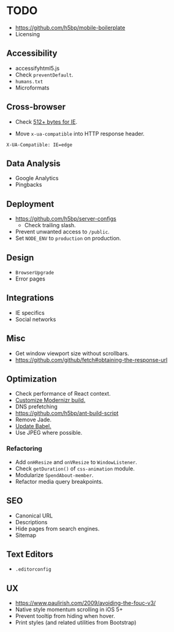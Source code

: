 # TODO

- <https://github.com/h5bp/mobile-boilerplate>
- Licensing

## Accessibility

- accessifyhtml5.js
- Check `preventDefault`.
- `humans.txt`
- Microformats

## Cross-browser

- Check [512+ bytes for IE](http://blogs.msdn.com/b/ieinternals/archive/2010/08/19/http-error-pages-in-internet-explorer.aspx).

- Move `x-ua-compatible` into HTTP response header.

```
X-UA-Compatible: IE=edge
```

## Data Analysis

- Google Analytics
- Pingbacks

## Deployment

- <https://github.com/h5bp/server-configs>
    - Check trailing slash.
- Prevent unwanted access to `/public`.
- Set `NODE_ENV` to `production` on production.

## Design

- `BrowserUpgrade`
- Error pages

## Integrations

- IE specifics
- Social networks

## Misc

- Get window viewport size without scrollbars.
- <https://github.com/github/fetch#obtaining-the-response-url>

## Optimization

- Check performance of React context.
- [Customize Modernizr build.](https://modernizr.com/download)
- DNS prefetching
- <https://github.com/h5bp/ant-build-script>
- Remove Jade.
- [Update Babel.](https://medium.com/@malyw/how-to-update-babel-5-x-6-x-d828c230ec53#.rb2186njw)
- Use JPEG where possible.

### Refactoring

- Add `onHResize` and `onVResize` to `WindowListener`.
- Check `getDuration()` of `css-animation` module.
- Modularize `SpendAbout-member`.
- Refactor media query breakpoints.

## SEO

- Canonical URL
- Descriptions
- Hide pages from search engines.
- Sitemap

## Text Editors

- `.editorconfig`

## UX

- <https://www.paulirish.com/2009/avoiding-the-fouc-v3/>
- Native style momentum scrolling in iOS 5+
- Prevent tooltip from hiding when hover.
- Print styles (and related utilities from Bootstrap)
